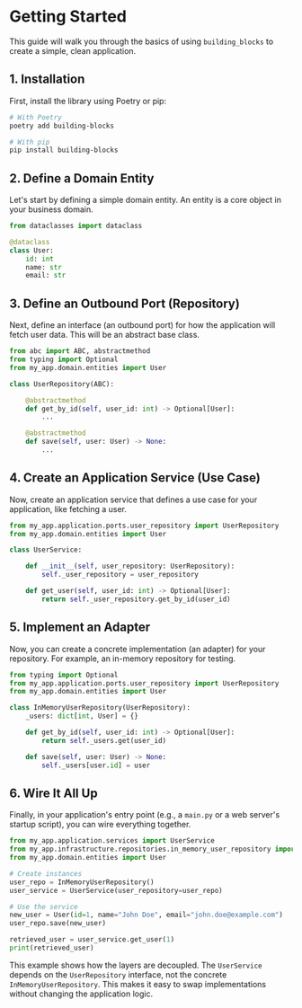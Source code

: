 # Getting Started

This guide will walk you through the basics of using `building_blocks` to create a simple, clean application.

## 1. Installation

First, install the library using Poetry or pip:

```bash
# With Poetry
poetry add building-blocks

# With pip
pip install building-blocks
```

## 2. Define a Domain Entity

Let's start by defining a simple domain entity. An entity is a core object in your business domain.

```python name=src/my_app/domain/entities.py
from dataclasses import dataclass

@dataclass
class User:
    id: int
    name: str
    email: str
```

## 3. Define an Outbound Port (Repository)

Next, define an interface (an outbound port) for how the application will fetch user data. This will be an abstract base class.

```python name=src/my_app/application/ports/user_repository.py
from abc import ABC, abstractmethod
from typing import Optional
from my_app.domain.entities import User

class UserRepository(ABC):

    @abstractmethod
    def get_by_id(self, user_id: int) -> Optional[User]:
        ...

    @abstractmethod
    def save(self, user: User) -> None:
        ...
```

## 4. Create an Application Service (Use Case)

Now, create an application service that defines a use case for your application, like fetching a user.

```python name=src/my_app/application/services.py
from my_app.application.ports.user_repository import UserRepository
from my_app.domain.entities import User

class UserService:

    def __init__(self, user_repository: UserRepository):
        self._user_repository = user_repository

    def get_user(self, user_id: int) -> Optional[User]:
        return self._user_repository.get_by_id(user_id)
```

## 5. Implement an Adapter

Now, you can create a concrete implementation (an adapter) for your repository. For example, an in-memory repository for testing.

```python name=src/my_app/infrastructure/repositories/in_memory_user_repository.py
from typing import Optional
from my_app.application.ports.user_repository import UserRepository
from my_app.domain.entities import User

class InMemoryUserRepository(UserRepository):
    _users: dict[int, User] = {}

    def get_by_id(self, user_id: int) -> Optional[User]:
        return self._users.get(user_id)

    def save(self, user: User) -> None:
        self._users[user.id] = user
```

## 6. Wire It All Up

Finally, in your application's entry point (e.g., a `main.py` or a web server's startup script), you can wire everything together.

```python name=main.py
from my_app.application.services import UserService
from my_app.infrastructure.repositories.in_memory_user_repository import InMemoryUserRepository
from my_app.domain.entities import User

# Create instances
user_repo = InMemoryUserRepository()
user_service = UserService(user_repository=user_repo)

# Use the service
new_user = User(id=1, name="John Doe", email="john.doe@example.com")
user_repo.save(new_user)

retrieved_user = user_service.get_user(1)
print(retrieved_user)
```

This example shows how the layers are decoupled. The `UserService` depends on the `UserRepository` interface, not the concrete `InMemoryUserRepository`. This makes it easy to swap implementations without changing the application logic.
